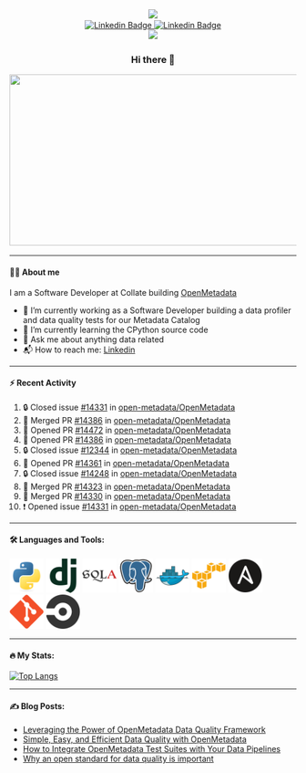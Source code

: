 <div id="header" align="center">
  <img src="https://media.giphy.com/media/5eLDrEaRGHegx2FeF2/giphy.gif" width="100"/>
</div>
<div id="badges" align="center">
  <a href="https://www.linkedin.com/in/teddycrepineau/">
    <img src="https://shields.io/badge/Linkedin-blue?logo=linkedin&logoColor=white&style=for-the-badge" alt="Linkedin Badge"/>
  </a>
  <a href="https://medium.com/@teddycrpineau">
    <img src="https://shields.io/badge/Medium-black?logo=medium&logoColor=white&style=for-the-badge" alt="Linkedin Badge"/>
  </a>
</div>
<div align="center">
  <img src="https://komarev.com/ghpvc/?username=TeddyCr&color=blue&style=flat-square" />
</div>

<h3 align="center">
Hi there 👋
</h3>
<div align="center">
  <img src="https://media.giphy.com/media/L8K62iTDkzGX6/giphy.gif" width="600" height="300"/>
</div>

---

#### :technologist: About me
I am a Software Developer at Collate building <a href="https://open-metadata.org"/>OpenMetadata</a>
- 🔭 I’m currently working as a Software Developer building a data profiler and data quality tests for our Metadata Catalog
- 🐍 I’m currently learning the CPython source code
- 💬 Ask me about anything data related
- 📬 How to reach me: [Linkedin](https://shields.io/badge/Linkedin-blue?logo=linkedin&logoColor=white&style=for-the-badge)

---

#### ⚡️ Recent Activity
<!--START_SECTION:activity-->
1. 🔒 Closed issue [#14331](https://github.com/open-metadata/OpenMetadata/issues/14331) in [open-metadata/OpenMetadata](https://github.com/open-metadata/OpenMetadata)
2. 🎉 Merged PR [#14386](https://github.com/open-metadata/OpenMetadata/pull/14386) in [open-metadata/OpenMetadata](https://github.com/open-metadata/OpenMetadata)
3. 💪 Opened PR [#14472](https://github.com/open-metadata/OpenMetadata/pull/14472) in [open-metadata/OpenMetadata](https://github.com/open-metadata/OpenMetadata)
4. 💪 Opened PR [#14386](https://github.com/open-metadata/OpenMetadata/pull/14386) in [open-metadata/OpenMetadata](https://github.com/open-metadata/OpenMetadata)
5. 🔒 Closed issue [#12344](https://github.com/open-metadata/OpenMetadata/issues/12344) in [open-metadata/OpenMetadata](https://github.com/open-metadata/OpenMetadata)
6. 💪 Opened PR [#14361](https://github.com/open-metadata/OpenMetadata/pull/14361) in [open-metadata/OpenMetadata](https://github.com/open-metadata/OpenMetadata)
7. 🔒 Closed issue [#14248](https://github.com/open-metadata/OpenMetadata/issues/14248) in [open-metadata/OpenMetadata](https://github.com/open-metadata/OpenMetadata)
8. 🎉 Merged PR [#14323](https://github.com/open-metadata/OpenMetadata/pull/14323) in [open-metadata/OpenMetadata](https://github.com/open-metadata/OpenMetadata)
9. 🎉 Merged PR [#14330](https://github.com/open-metadata/OpenMetadata/pull/14330) in [open-metadata/OpenMetadata](https://github.com/open-metadata/OpenMetadata)
10. ❗ Opened issue [#14331](https://github.com/open-metadata/OpenMetadata/issues/14331) in [open-metadata/OpenMetadata](https://github.com/open-metadata/OpenMetadata)
<!--END_SECTION:activity-->

---

#### :hammer_and_wrench: Languages and Tools:
<div>
   <img src="https://github.com/devicons/devicon/blob/master/icons/python/python-original.svg" width="60" height="60"/>
   <img src="https://github.com/devicons/devicon/blob/master/icons/django/django-plain.svg" width="60" height="60"/>
   <img src="https://github.com/devicons/devicon/blob/master/icons/sqlalchemy/sqlalchemy-original.svg" width="60" height="60"/>
   <img src="https://github.com/devicons/devicon/blob/master/icons/postgresql/postgresql-original.svg" width="60" height="60"/>
   <img src="https://github.com/devicons/devicon/blob/master/icons/docker/docker-original.svg" width="60" height="60"/>
   <img src="https://github.com/devicons/devicon/blob/master/icons/amazonwebservices/amazonwebservices-original.svg" width="60" height="60"/>
   <img src="https://github.com/devicons/devicon/blob/master/icons/ansible/ansible-original.svg" width="60" height="60"/>
   <img src="https://github.com/devicons/devicon/blob/master/icons/git/git-original.svg" width="60" height="60"/>
   <img src="https://github.com/devicons/devicon/blob/master/icons/circleci/circleci-plain.svg" width="60" height="60"/>
</div>

---

#### 🔥 My Stats:
[![Top Langs](https://github-readme-stats.vercel.app/api/top-langs/?username=TeddyCr&layout=compact&hide=javascript,html,css)](https://github.com/anuraghazra/github-readme-stats)

---

#### ✍️ Blog Posts:
<!-- BLOG-POST-LIST:START -->
- [Leveraging the Power of OpenMetadata Data Quality Framework](https://blog.open-metadata.org/leveraging-the-power-of-openmetadata-data-quality-framework-385ba2d8eaf?source=rss-16e0670af08f------2)
- [Simple, Easy, and Efficient Data Quality with OpenMetadata](https://blog.open-metadata.org/simple-easy-and-efficient-data-quality-with-openmetadata-1c4e7d329364?source=rss-16e0670af08f------2)
- [How to Integrate OpenMetadata Test Suites with Your Data Pipelines](https://blog.open-metadata.org/how-to-integrate-openmetadata-test-suites-with-your-data-pipelines-d83fb55fa494?source=rss-16e0670af08f------2)
- [Why an open standard for data quality is important](https://blog.open-metadata.org/why-are-we-building-a-data-quality-standard-1753fae87259?source=rss-16e0670af08f------2)
<!-- BLOG-POST-LIST:END -->
